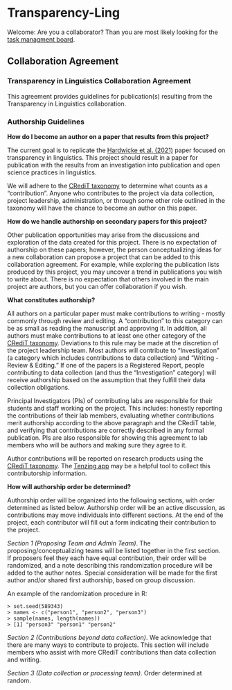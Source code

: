 # Transparency-Ling

Welcome: Are you a collaborator? Than you are most likely looking for the [task managment board](https://github.com/troettge/Transparency-Ling/projects/1).

## Collaboration Agreement

### Transparency in Linguistics Collaboration Agreement

This agreement provides guidelines for publication(s) resulting from the Transparency in Linguistics collaboration. 

### Authorship Guidelines

**How do I become an author on a paper that results from this project?**

The current goal is to replicate the [Hardwicke et al. (2021)](https://journals.sagepub.com/doi/10.1177/1745691620979806) paper focused on transparency in linguistics. This project should result in a paper for publication with the results from an investigation into publication and open science practices in linguistics. 

We will adhere to the [CRediT taxonomy](https://www.cell.com/pb/assets/raw/shared/guidelines/CRediT-taxonomy.pdf) to determine what counts as a “contribution”. Anyone who contributes to the project via data collection, project leadership, administration, or through some other role outlined in the taxonomy will have the chance to become an author on this paper.

**How do we handle authorship on secondary papers for this project?**

Other publication opportunities may arise from the discussions and exploration of the data created for this project. There is no expectation of authorship on these papers; however, the person conceptualizing ideas for a new collaboration can propose a project that can be added to this collaboration agreement. For example, while exploring the publication lists produced by this project, you may uncover a trend in publications you wish to write about. There is no expectation that others involved in the main project are authors, but you can offer collaboration if you wish. 

**What constitutes authorship?**

All authors on a particular paper must make contributions to writing - mostly commonly through review and editing. A “contribution” to this category can be as small as reading the manuscript and approving it. In addition, all authors must make contributions to at least one other category of the [CRediT taxonomy](https://www.cell.com/pb/assets/raw/shared/guidelines/CRediT-taxonomy.pdf). Deviations to this rule may be made at the discretion of the project leadership team. Most authors will contribute to “Investigation” (a category which includes contributions to data collection) and “Writing - Review & Editing.” If one of the papers is a Registered Report, people contributing to data collection (and thus the “Investigation” category) will receive authorship based on the assumption that they fulfill their data collection obligations.

Principal Investigators (PIs) of contributing labs are responsible for their students and staff working on the project. This includes: honestly reporting the contributions of their lab members, evaluating whether contributions merit authorship according to the above paragraph and the CRediT table, and verifying that contributions are correctly described in any formal publication. PIs are also responsible for showing this agreement to lab members who will be authors and making sure they agree to it.

Author contributions will be reported on research products using the [CRediT taxonomy](https://www.cell.com/pb/assets/raw/shared/guidelines/CRediT-taxonomy.pdf). The [Tenzing app](https://osf.io/preprints/metaarxiv/b6ywe/) may be a helpful tool to collect this contributorship information.

**How will authorship order be determined?**

Authorship order will be organized into the following sections, with order determined as listed below. Authorship order will be an active discussion, as contributions may move individuals into different sections. At the end of the project, each contributor will fill out a form indicating their contribution to the project.

*Section 1 (Proposing Team and Admin Team)*. The proposing/conceptualizing teams will be listed together in the first section. If proposers feel they each have equal contribution, their order will be randomized, and a note describing this randomization procedure will be added to the author notes. Special consideration will be made for the first author and/or shared first authorship, based on group discussion. 

An example of the randomization procedure in R:

```
> set.seed(589343)
> names <- c("person1", "person2", "person3")
> sample(names, length(names))
> [1] "person3" "person1" "person2"
```

*Section 2 (Contributions beyond data collection)*. We acknowledge that there are many ways to contribute to projects. This section will include members who assist with more CRediT contributions than data collection and writing. 

*Section 3 (Data collection or processing team)*. Order determined at random.


